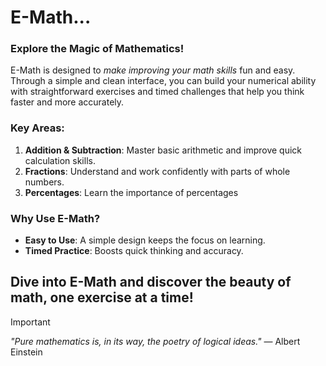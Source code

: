 # E-Math...

### Explore the Magic of Mathematics!
E-Math is designed to *make improving your math skills* fun and easy. Through a simple and clean interface, you can build your numerical ability
with straightforward exercises and timed challenges that help you think faster and more accurately.


 ### Key Areas:
 1. **Addition & Subtraction**: Master basic arithmetic and improve quick calculation skills.
 2. **Fractions**: Understand and work confidently with parts of whole numbers.
3. **Percentages**: Learn the importance of percentages
  

### Why Use E-Math?
- **Easy to Use**: A simple design keeps the focus on learning.
- **Timed Practice**: Boosts quick thinking and accuracy.


## Dive into E-Math and discover the beauty of math, one exercise at a time!
> [!IMPORTANT]
> *"Pure mathematics is, in its way, the poetry of logical ideas."* — Albert Einstein

